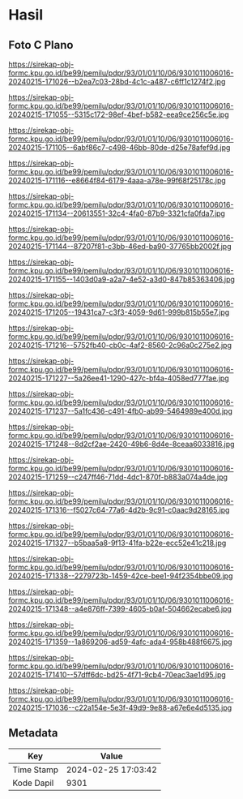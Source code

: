 # Hasil

## Foto C Plano

https://sirekap-obj-formc.kpu.go.id/be99/pemilu/pdpr/93/01/01/10/06/9301011006016-20240215-171026--b2ea7c03-28bd-4c1c-a487-c6ff1c1274f2.jpg

https://sirekap-obj-formc.kpu.go.id/be99/pemilu/pdpr/93/01/01/10/06/9301011006016-20240215-171055--5315c172-98ef-4bef-b582-eea9ce256c5e.jpg

https://sirekap-obj-formc.kpu.go.id/be99/pemilu/pdpr/93/01/01/10/06/9301011006016-20240215-171105--6abf86c7-c498-46bb-80de-d25e78afef9d.jpg

https://sirekap-obj-formc.kpu.go.id/be99/pemilu/pdpr/93/01/01/10/06/9301011006016-20240215-171116--e8664f84-6179-4aaa-a78e-99f68f25178c.jpg

https://sirekap-obj-formc.kpu.go.id/be99/pemilu/pdpr/93/01/01/10/06/9301011006016-20240215-171134--20613551-32c4-4fa0-87b9-3321cfa0fda7.jpg

https://sirekap-obj-formc.kpu.go.id/be99/pemilu/pdpr/93/01/01/10/06/9301011006016-20240215-171144--87207f81-c3bb-46ed-ba90-37765bb2002f.jpg

https://sirekap-obj-formc.kpu.go.id/be99/pemilu/pdpr/93/01/01/10/06/9301011006016-20240215-171155--1403d0a9-a2a7-4e52-a3d0-847b85363406.jpg

https://sirekap-obj-formc.kpu.go.id/be99/pemilu/pdpr/93/01/01/10/06/9301011006016-20240215-171205--19431ca7-c3f3-4059-9d61-999b815b55e7.jpg

https://sirekap-obj-formc.kpu.go.id/be99/pemilu/pdpr/93/01/01/10/06/9301011006016-20240215-171216--5752fb40-cb0c-4af2-8560-2c96a0c275e2.jpg

https://sirekap-obj-formc.kpu.go.id/be99/pemilu/pdpr/93/01/01/10/06/9301011006016-20240215-171227--5a26ee41-1290-427c-bf4a-4058ed777fae.jpg

https://sirekap-obj-formc.kpu.go.id/be99/pemilu/pdpr/93/01/01/10/06/9301011006016-20240215-171237--5a1fc436-c491-4fb0-ab99-5464989e400d.jpg

https://sirekap-obj-formc.kpu.go.id/be99/pemilu/pdpr/93/01/01/10/06/9301011006016-20240215-171248--8d2cf2ae-2420-49b6-8d4e-8ceaa6033816.jpg

https://sirekap-obj-formc.kpu.go.id/be99/pemilu/pdpr/93/01/01/10/06/9301011006016-20240215-171259--c247ff46-71dd-4dc1-870f-b883a074a4de.jpg

https://sirekap-obj-formc.kpu.go.id/be99/pemilu/pdpr/93/01/01/10/06/9301011006016-20240215-171316--f5027c64-77a6-4d2b-9c91-c0aac9d28165.jpg

https://sirekap-obj-formc.kpu.go.id/be99/pemilu/pdpr/93/01/01/10/06/9301011006016-20240215-171327--b5baa5a8-9f13-41fa-b22e-ecc52e41c218.jpg

https://sirekap-obj-formc.kpu.go.id/be99/pemilu/pdpr/93/01/01/10/06/9301011006016-20240215-171338--2279723b-1459-42ce-bee1-94f2354bbe09.jpg

https://sirekap-obj-formc.kpu.go.id/be99/pemilu/pdpr/93/01/01/10/06/9301011006016-20240215-171348--a4e876ff-7399-4605-b0af-504662ecabe6.jpg

https://sirekap-obj-formc.kpu.go.id/be99/pemilu/pdpr/93/01/01/10/06/9301011006016-20240215-171359--1a869206-ad59-4afc-ada4-958b488f6675.jpg

https://sirekap-obj-formc.kpu.go.id/be99/pemilu/pdpr/93/01/01/10/06/9301011006016-20240215-171410--57dff6dc-bd25-4f71-9cb4-70eac3ae1d95.jpg

https://sirekap-obj-formc.kpu.go.id/be99/pemilu/pdpr/93/01/01/10/06/9301011006016-20240215-171036--c22a154e-5e3f-49d9-9e88-a67e6e4d5135.jpg


## Metadata

| Key        | Value               |
| ---------- | ------------------- |
| Time Stamp | 2024-02-25 17:03:42 |
| Kode Dapil | 9301                |



